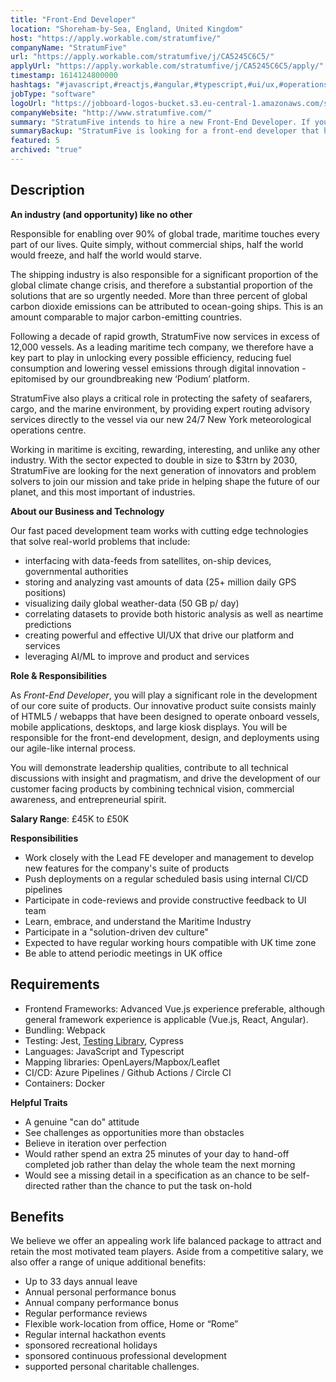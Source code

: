 ```yaml
---
title: "Front-End Developer"
location: "Shoreham-by-Sea, England, United Kingdom"
host: "https://apply.workable.com/stratumfive/"
companyName: "StratumFive"
url: "https://apply.workable.com/stratumfive/j/CA5245C6C5/"
applyUrl: "https://apply.workable.com/stratumfive/j/CA5245C6C5/apply/"
timestamp: 1614124800000
hashtags: "#javascript,#reactjs,#angular,#typescript,#ui/ux,#operations,#html,#docker,#azure,#management"
jobType: "software"
logoUrl: "https://jobboard-logos-bucket.s3.eu-central-1.amazonaws.com/stratumfive"
companyWebsite: "http://www.stratumfive.com/"
summary: "StratumFive intends to hire a new Front-End Developer. If you have framework experience, consider applying."
summaryBackup: "StratumFive is looking for a front-end developer that has experience in: #javascript, #reactjs, #angular."
featured: 5
archived: "true"
---
```


## Description

**An industry (and opportunity) like no other**

Responsible for enabling over 90% of global trade, maritime touches every part of our lives. Quite simply, without commercial ships, half the world would freeze, and half the world would starve.

The shipping industry is also responsible for a significant proportion of the global climate change crisis, and therefore a substantial proportion of the solutions that are so urgently needed. More than three percent of global carbon dioxide emissions can be attributed to ocean-going ships. This is an amount comparable to major carbon-emitting countries.

Following a decade of rapid growth, StratumFive now services in excess of 12,000 vessels. As a leading maritime tech company, we therefore have a key part to play in unlocking every possible efficiency, reducing fuel consumption and lowering vessel emissions through digital innovation - epitomised by our groundbreaking new ‘Podium’ platform.

StratumFive also plays a critical role in protecting the safety of seafarers, cargo, and the marine environment, by providing expert routing advisory services directly to the vessel via our new 24/7 New York meteorological operations centre.

Working in maritime is exciting, rewarding, interesting, and unlike any other industry. With the sector expected to double in size to $3trn by 2030, StratumFive are looking for the next generation of innovators and problem solvers to join our mission and take pride in helping shape the future of our planet, and this most important of industries.

**About our Business and Technology**

Our fast paced development team works with cutting edge technologies that solve real-world problems that include:

*   interfacing with data-feeds from satellites, on-ship devices, governmental authorities
*   storing and analyzing vast amounts of data (25+ million daily GPS positions)
*   visualizing daily global weather-data (50 GB p/ day)
*   correlating datasets to provide both historic analysis as well as neartime predictions
*   creating powerful and effective UI/UX that drive our platform and services
*   leveraging AI/ML to improve and product and services

**Role & Responsibilities**

As _Front-End Developer_, you will play a significant role in the development of our core suite of products. Our innovative product suite consists mainly of HTML5 / webapps that have been designed to operate onboard vessels, mobile applications, desktops, and large kiosk displays. You will be responsible for the front-end development, design, and deployments using our agile-like internal process.

You will demonstrate leadership qualities, contribute to all technical discussions with insight and pragmatism, and drive the development of our customer facing products by combining technical vision, commercial awareness, and entrepreneurial spirit.

**Salary Range**: £45K to £50K

**Responsibilities**

*   Work closely with the Lead FE developer and management to develop new features for the company's suite of products
*   Push deployments on a regular scheduled basis using internal CI/CD pipelines
*   Participate in code-reviews and provide constructive feedback to UI team
*   Learn, embrace, and understand the Maritime Industry
*   Participate in a "solution-driven dev culture"
*   Expected to have regular working hours compatible with UK time zone
*   Be able to attend periodic meetings in UK office

## Requirements

*   Frontend Frameworks: Advanced Vue.js experience preferable, although general framework experience is applicable (Vue.js, React, Angular).
*   Bundling: Webpack
*   Testing: Jest, [Testing Library](https://testing-library.com/), Cypress
*   Languages: JavaScript and Typescript
*   Mapping libraries: OpenLayers/Mapbox/Leaflet
*   CI/CD: Azure Pipelines / Github Actions / Circle CI
*   Containers: Docker

**Helpful Traits**

*   A genuine "can do" attitude
*   See challenges as opportunities more than obstacles
*   Believe in iteration over perfection
*   Would rather spend an extra 25 minutes of your day to hand-off completed job rather than delay the whole team the next morning
*   Would see a missing detail in a specification as an chance to be self-directed rather than the chance to put the task on-hold

## Benefits

We believe we offer an appealing work life balanced package to attract and retain the most motivated team players. Aside from a competitive salary, we also offer a range of unique additional benefits:

*   Up to 33 days annual leave
*   Annual personal performance bonus
*   Annual company performance bonus
*   Regular performance reviews
*   Flexible work-location from office, Home or “Rome”
*   Regular internal hackathon events
*   sponsored recreational holidays
*   sponsored continuous professional development
*   supported personal charitable challenges.
